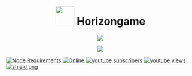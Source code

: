 <h1 align="center"> <img src='https://cdn.discordapp.com/avatars/688407554904162365/b91454b73477486d08be0830e383dc12.png?size=1024' height='50'> Horizongame</h1>


<p align="center">
  <a href="http://forthebadge.com/">
    <img src="http://forthebadge.com/images/badges/built-with-love.svg"/>
  </a>
</p>

<p align="center">
  <a href="https://standardjs.com/">
    <img src="https://cdn.rawgit.com/feross/standard/master/badge.svg" />
  </a>
</p>

  </a>
  <a href="https://nodejs.org/dist/latest-v14.x/">
    <img src="https://img.shields.io/static/v1?label=node&message=>=14.0.0&color=success&logo=Node.js&logoColor=white" alt="Node Requirements">
  </a>
  <a href="https://discord.gg/vkKwAKjn7G">
    <img src="https://img.shields.io/discord/833599070684708865?color=%237289DA&label=Support&logo=discord&logoColor=white" alt="Online"> 
  </a>
<a href="https://youtube.com/channel/UCb_BqSRLhOoqbXSk_V6LT0A?sub_confirmation=1">
      <img alt="youtube subscribers" title="Subscribe to my YouTube channel" src="https://freshidea.com/jonah/youtube-api/subscribers-badge.php?label=Subscribers&style=for-the-badge&color=red&labelColor=ce4630"/></a> 
    <a href="">
      <img alt="youtube views" title="YouTube views" src="https://freshidea.com/jonah/youtube-api/view-count-badge.php?label=View+Count&style=for-the-badge&color=blue&labelColor=0b689d"/>
<a href="https://github.com/discordjs">
    <img src="https://img.shields.io/badge/discord.js-v12.3.1-blue.svg?logo=npm" alt="shield.png">
  </a>
</p>
<p align="center">
  
</p>

